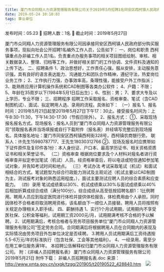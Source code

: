 ```yaml
---
title: 厦门市众同翔人力资源管理服务有限公司关于2019年5月招聘1名同安区西柯镇人民政府编外人员公告
date: 2019-05-24 10:10:03
tags: 事业单位
---
```

发布时间：05.23   🌟   招聘人数：1名   🌈   截止时间：2019年5月27日
<!-- more -->
厦门市众同翔人力资源管理服务有限公司因承接同安区西柯镇人民政府部分购买服务事项，现拟向社会公开招聘1名编外工作人员，公告如下：
一、岗位和职责
西柯镇重点办非编工作人员1名，负责重点办服务事项的相关项目图纸绘制、审核、相关数据录入、整理、归档等工作，并做好相关部门的工作协调、文件资料及通知的上传下达。
二、招聘条件
1、政治思想好，工作责任心强，服从安排，主动服务意识强，具有良好的语言表达能力、沟通能力和团队合作精神，遵纪守法，热爱岗位业务工作；
2、工作执行力强，办事效率高，条理性强，能接受户外工作指派；
3、能熟练应用计算机操作系统和CAD制图等各类办公软件；
4、户籍：不限；
5、年龄在35周岁以下(1984年5月1日后出生)；
6、性别：男；
7、要求大专及以上学历，专业不限；
三、招聘程序
招聘工作采取报名、资格审查、笔试（含CAD制图机试）、面试、拟定聘用人选、录用的流程。具体如下：
（一）报名
1、报名时间：2019年5月21日起至2019年5月27日下午17：30止。接受报名时间为：上午8∶30-11∶30，下午14∶30-17∶30（节假日除外）。
2、报名方式：
①、采取现场报名报名方式。现场报名：报名人员到“厦门市众同翔人力资源管理服务有限公司”领取报名表并当场填报或自行下载附件（报名表）并经填写完整后到现场报名。具体报名地址：厦门市同安区西柯镇西柯街328号，西柯镇农商银行旁。
联系人：许先生15980787717、王先生18030312766
②、现场及报名时应携带如下证件原件及复印件各1份：本人身份证、户口本、最高学历证书、相关资格资质证书和相关荣誉证书。
（二）资格审查
根据岗位要求及个人材料对报名者进行资格审查并拟定参加笔试（机试）人员。经资格审查后，将以电话或短信通知参加笔试对象，并告知考试时间和地点。
（三）考试办法
考试采取笔试（机试）和面试相结合的方式。笔试题型为综合行政能力测试及主观论述（机试主要以CAD制图为主，测试报考对象的熟悉运用程度。），面试主要测试应聘人员的综合素质和应变能力。
（四）录用
笔试成绩乘以30%、机试成绩乘以30%与面试成绩乘以40%后相加折算成综合成绩（满分100分）。综合成绩从高至低按招聘名额1：1比例聘用。聘用人员应到指定医院进行体检并提供体检报告，体检费用由个人承担。同时因体检不合格者将取消聘用资格，该名额由下一顺位人员接替。聘用人员将按照有关规定办理相关入职手续。
四、薪酬待遇
1、实行1个月试用期，试用期内不享受医社保、公积金等福利，试用期工资2000元/月，试用期满考核不合格的予以解聘。
2、试用期满后，考核合格者与劳务项目服务单位“厦门市众同翔人力资源管理服务有限公司”签定劳务合同。合同期满后将根据聘用人员在合同期内的表现及实际情况由劳务项目外包单位决定是否续聘。
3.聘用人员试用期满后工资待遇按5.5-6万元/年的标准执行（包含社保、工会等其他福利）。
4、一经录用，需至少在用工单位服务满1年。
本招聘公告解释权归厦门市众同翔人力资源管理服务有限公司。
附：《非编人员招聘报名表》
厦门市众同翔人力资源管理服务有限公司
2019年5月21日
附件下载：
非编人员招聘报名表.doc
来源：
http://www.xmta.gov.cn/xxgk/tzgg/201905/t20190522_428840.htm
 
 ![](https://cdn.weiweiblog.cn/20181015134814.png)